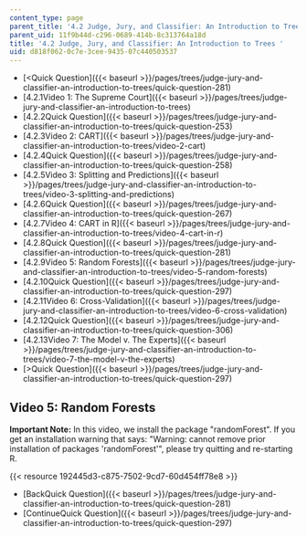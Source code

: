 ```yaml
---
content_type: page
parent_title: '4.2 Judge, Jury, and Classifier: An Introduction to Trees '
parent_uid: 11f9b44d-c296-0689-414b-8c313764a18d
title: '4.2 Judge, Jury, and Classifier: An Introduction to Trees '
uid: d818f062-0c7e-3cee-9435-07c440503537
---
```


*   [\<Quick Question]({{< baseurl >}}/pages/trees/judge-jury-and-classifier-an-introduction-to-trees/quick-question-281)
*   [4.2.1Video 1: The Supreme Court]({{< baseurl >}}/pages/trees/judge-jury-and-classifier-an-introduction-to-trees)
*   [4.2.2Quick Question]({{< baseurl >}}/pages/trees/judge-jury-and-classifier-an-introduction-to-trees/quick-question-253)
*   [4.2.3Video 2: CART]({{< baseurl >}}/pages/trees/judge-jury-and-classifier-an-introduction-to-trees/video-2-cart)
*   [4.2.4Quick Question]({{< baseurl >}}/pages/trees/judge-jury-and-classifier-an-introduction-to-trees/quick-question-258)
*   [4.2.5Video 3: Splitting and Predictions]({{< baseurl >}}/pages/trees/judge-jury-and-classifier-an-introduction-to-trees/video-3-splitting-and-predictions)
*   [4.2.6Quick Question]({{< baseurl >}}/pages/trees/judge-jury-and-classifier-an-introduction-to-trees/quick-question-267)
*   [4.2.7Video 4: CART in R]({{< baseurl >}}/pages/trees/judge-jury-and-classifier-an-introduction-to-trees/video-4-cart-in-r)
*   [4.2.8Quick Question]({{< baseurl >}}/pages/trees/judge-jury-and-classifier-an-introduction-to-trees/quick-question-281)
*   [4.2.9Video 5: Random Forests]({{< baseurl >}}/pages/trees/judge-jury-and-classifier-an-introduction-to-trees/video-5-random-forests)
*   [4.2.10Quick Question]({{< baseurl >}}/pages/trees/judge-jury-and-classifier-an-introduction-to-trees/quick-question-297)
*   [4.2.11Video 6: Cross-Validation]({{< baseurl >}}/pages/trees/judge-jury-and-classifier-an-introduction-to-trees/video-6-cross-validation)
*   [4.2.12Quick Question]({{< baseurl >}}/pages/trees/judge-jury-and-classifier-an-introduction-to-trees/quick-question-306)
*   [4.2.13Video 7: The Model v. The Experts]({{< baseurl >}}/pages/trees/judge-jury-and-classifier-an-introduction-to-trees/video-7-the-model-v-the-experts)
*   [\>Quick Question]({{< baseurl >}}/pages/trees/judge-jury-and-classifier-an-introduction-to-trees/quick-question-297)

Video 5: Random Forests
-----------------------

**Important Note:** In this video, we install the package "randomForest". If you get an installation warning that says: "Warning: cannot remove prior installation of packages 'randomForest'", please try quitting and re-starting R. 

{{< resource 192445d3-c875-7502-9cd7-60d454ff78e8 >}}

*   [BackQuick Question]({{< baseurl >}}/pages/trees/judge-jury-and-classifier-an-introduction-to-trees/quick-question-281)
*   [ContinueQuick Question]({{< baseurl >}}/pages/trees/judge-jury-and-classifier-an-introduction-to-trees/quick-question-297)
